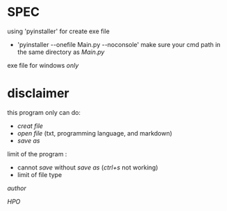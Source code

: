 # SPEC

using 'pyinstaller' for create exe file
- 'pyinstaller --onefile Main.py --noconsole'
make sure your cmd path in the same directory as _Main.py_

exe file for windows *only*


# disclaimer

this program only can do:
- *creat file*
- *open file* (txt, programming language, and markdown)
- *save as*

limit of the program :
- cannot _save_ without _save as_ (_ctrl+s_ not working)
- limit of file type


_author_

*HPO*

